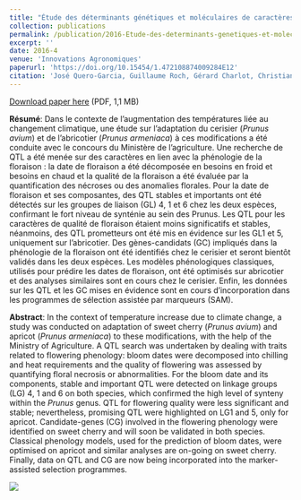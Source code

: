 ```yaml
---
title: "Étude des déterminants génétiques et moléculaires de caractères influencés par le changement climatique chez l'abricotier et le cerisier"
collection: publications
permalink: /publication/2016-Etude-des-determinants-genetiques-et-moleculaires-de-caracteres-influences-par-le-changement-climatique-chez-l-abricotier-et-le-cerisier
excerpt: ''
date: 2016-4
venue: 'Innovations Agronomiques'
paperurl: 'https://doi.org/10.15454/1.472108874009284E12'
citation: 'José Quero-Garcia, Guillaume Roch, Gérard Charlot, Christian Hilaire, Teresa Barreneche, José Antonio Campoy-Corbalan, Elisabeth Dirlewanger, Loick Le Dantec, Bénédicte Wenden, Jean-Marc Audergon (2016), "Etude des déterminants génétiques et moléculaires de caractères influencés par le changement climatique chez l'abricotier et le cerisier", <i>Innovations Agronomiques</i>, Volume 50, Pages 51-58'
---
```

[Download paper here](https://doi.org/10.15454/1.472108874009284E12) (PDF, 1,1 MB)

**Résumé**: Dans le contexte de l’augmentation des températures liée au changement climatique, une étude sur l’adaptation du cerisier (<i>Prunus avium</i>) et de l’abricotier (<i>Prunus armeniaca</i>) à ces modifications a été conduite avec le concours du Ministère de l’agriculture. Une recherche de QTL a été menée sur des caractères en lien avec la phénologie de la floraison : la date de floraison a été décomposée en besoins en froid et besoins en chaud et la qualité de la floraison a été évaluée par la quantification des nécroses ou des anomalies florales. Pour la date de floraison et ses composantes, des QTL stables et importants ont été détectés sur les groupes de liaison (GL) 4, 1 et 6 chez les deux espèces, confirmant le fort niveau de synténie au sein des Prunus. Les QTL pour les caractères de qualité de floraison étaient moins significatifs et stables, néanmoins, des QTL prometteurs ont été mis en évidence sur les GL1 et 5, uniquement sur l’abricotier. Des gènes-candidats (GC) impliqués dans la phénologie de la floraison ont été identifiés chez le cerisier et seront bientôt validés dans les deux espèces. Les modèles phénologiques classiques, utilisés pour prédire les dates de floraison, ont été optimisés sur abricotier et des analyses similaires sont en cours chez le cerisier. Enfin, les données sur les QTL et les GC mises en évidence sont en cours d’incorporation dans les programmes de sélection assistée par marqueurs (SAM).

**Abstract**: In the context of temperature increase due to climate change, a study was conducted on adaptation of sweet cherry (<i>Prunus avium</i>) and apricot (<i>Prunus armeniaca</i>) to these modifications, with the help of the Ministry of Agriculture. A QTL search was undertaken by dealing with traits related to flowering phenology: bloom dates were decomposed into chilling and heat requirements and the quality of flowering was assessed by quantifying floral necrosis or abnormalities. For the bloom date and its components, stable and important QTL were detected on linkage groups (LG) 4, 1 and 6 on both species, which confirmed the high level of synteny within the <i>Prunus</i> genus. QTL for flowering quality were less significant and stable; nevertheless, promising QTL were highlighted on LG1 and 5, only for apricot. Candidate-genes (CG) involved in the flowering phenology were identified on sweet cherry and will soon be validated in both species. Classical phenology models, used for the prediction of bloom dates, were optimised on apricot and similar analyses are on-going on sweet cherry. Finally, data on QTL and CG are now being incorporated into the marker-assisted selection programmes.

<img src='/bwenden/images/Detection-QTL.png' />
